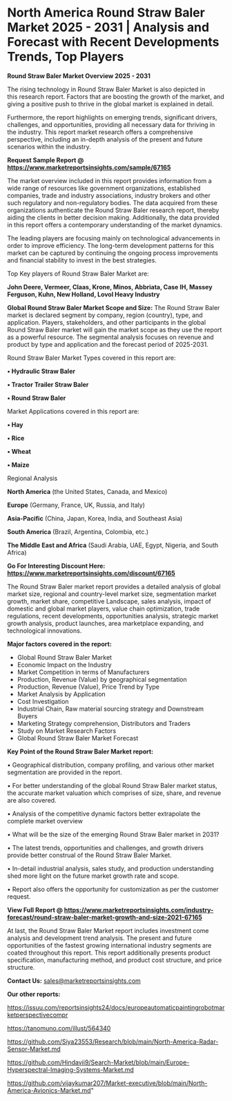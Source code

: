 # North America Round Straw Baler Market 2025 - 2031 | Analysis and Forecast with Recent Developments Trends, Top Players

<Strong> Round Straw Baler Market Overview 2025 - 2031</strong>

The rising technology in Round Straw Baler Market is also depicted in this research report. Factors that are boosting the growth of the market, and giving a positive push to thrive in the global market is explained in detail.

Furthermore, the report highlights on emerging trends, significant drivers, challenges, and opportunities, providing all necessary data for thriving in the industry. This report market research offers a comprehensive perspective, including an in-depth analysis of the present and future scenarios within the industry.

<strong>Request Sample Report @ <a href=https://www.marketreportsinsights.com/sample/67165>https://www.marketreportsinsights.com/sample/67165</a></strong>

The market overview included in this report provides information from a wide range of resources like government organizations, established companies, trade and industry associations, industry brokers and other such regulatory and non-regulatory bodies. The data acquired from these organizations authenticate the Round Straw Baler research report, thereby aiding the clients in better decision making. Additionally, the data provided in this report offers a contemporary understanding of the market dynamics.

The leading players are focusing mainly on technological advancements in order to improve efficiency. The long-term development patterns for this market can be captured by continuing the ongoing process improvements and financial stability to invest in the best strategies.

Top Key players of Round Straw Baler Market are:

<strong>John Deere, Vermeer, Claas, Krone, Minos, Abbriata, Case IH, Massey Ferguson, Kuhn, New Holland, Lovol Heavy Industry</strong>

<strong><b>Global Round Straw Baler Market Scope and Size:</b></strong>
The Round Straw Baler market is declared segment by company, region (country), type, and application. Players, stakeholders, and other participants in the global Round Straw Baler market will gain the market scope as they use the report as a powerful resource. The segmental analysis focuses on revenue and product by type and application and the forecast period of 2025-2031.

Round Straw Baler Market Types covered in this report are:

<strong>• Hydraulic Straw Baler

• Tractor Trailer Straw Baler

• Round Straw Baler</strong>

Market Applications covered in this report are:

<strong>• Hay

• Rice

• Wheat

• Maize</strong> 

Regional Analysis

<strong>North America</strong> (the United States, Canada, and Mexico)

<strong>Europe</strong> (Germany, France, UK, Russia, and Italy)

<strong>Asia-Pacific</strong> (China, Japan, Korea, India, and Southeast Asia)

<strong>South America</strong> (Brazil, Argentina, Colombia, etc.)

<strong>The Middle East and Africa</strong> (Saudi Arabia, UAE, Egypt, Nigeria, and South Africa)

<strong>Go For Interesting Discount Here: <a href=https://www.marketreportsinsights.com/discount/67165>https://www.marketreportsinsights.com/discount/67165</a></strong>

The Round Straw Baler market report provides a detailed analysis of global market size, regional and country-level market size, segmentation market growth, market share, competitive Landscape, sales analysis, impact of domestic and global market players, value chain optimization, trade regulations, recent developments, opportunities analysis, strategic market growth analysis, product launches, area marketplace expanding, and technological innovations.

<strong><b>Major factors covered in the report:</b></strong>
<ul>
  <li>Global Round Straw Baler Market </li>
  <li>Economic Impact on the Industry</li>
  <li>Market Competition in terms of Manufacturers</li>
  <li>Production, Revenue (Value) by geographical segmentation</li>
  <li>Production, Revenue (Value), Price Trend by Type</li>
  <li>Market Analysis by Application</li>
  <li>Cost Investigation</li>
  <li>Industrial Chain, Raw material sourcing strategy and Downstream Buyers</li>
  <li>Marketing Strategy comprehension, Distributors and Traders</li>
  <li>Study on Market Research Factors</li>
  <li>Global Round Straw Baler Market Forecast</li>
</ul>

<strong><b>Key Point of the Round Straw Baler Market report:</b></strong>

• Geographical distribution, company profiling, and various other market segmentation are provided in the report.

• For better understanding of the global Round Straw Baler market status, the accurate market valuation which comprises of size, share, and revenue are also covered.

• Analysis of the competitive dynamic factors better extrapolate the complete market overview

• What will be the size of the emerging Round Straw Baler market in 2031?

• The latest trends, opportunities and challenges, and growth drivers provide better construal of the Round Straw Baler Market.

• In-detail industrial analysis, sales study, and production understanding shed more light on the future market growth rate and scope.

• Report also offers the opportunity for customization as per the customer request.

<strong><b>View Full Report @ <a href=https://www.marketreportsinsights.com/industry-forecast/round-straw-baler-market-growth-and-size-2021-67165>https://www.marketreportsinsights.com/industry-forecast/round-straw-baler-market-growth-and-size-2021-67165</a></b></strong>


At last, the Round Straw Baler Market report includes investment come analysis and development trend analysis. The present and future opportunities of the fastest growing international industry segments are coated throughout this report. This report additionally presents product specification, manufacturing method, and product cost structure, and price structure.

<strong>Contact Us:</strong>
sales@marketreportsinsights.com

<strong>Our other reports:</strong>

<a href=https://issuu.com/reportsinsights24/docs/europeautomaticpaintingrobotmarketperspectivecompr>https://issuu.com/reportsinsights24/docs/europeautomaticpaintingrobotmarketperspectivecompr</a>

<a href=https://tanomuno.com/illust/564340>https://tanomuno.com/illust/564340</a>

<a href=https://github.com/Siya23553/Research/blob/main/North-America-Radar-Sensor-Market.md>https://github.com/Siya23553/Research/blob/main/North-America-Radar-Sensor-Market.md</a>

<a href=https://github.com/Hindavii9/Search-Market/blob/main/Europe-Hyperspectral-Imaging-Systems-Market.md>https://github.com/Hindavii9/Search-Market/blob/main/Europe-Hyperspectral-Imaging-Systems-Market.md</a>

<a href=https://github.com/vijaykumar207/Market-executive/blob/main/North-America-Avionics-Market.md>https://github.com/vijaykumar207/Market-executive/blob/main/North-America-Avionics-Market.md</a>"
